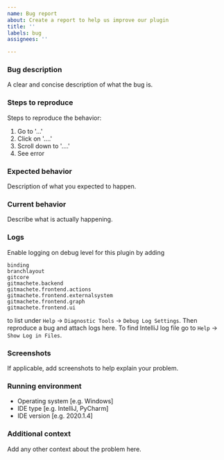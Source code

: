 ```yaml
---
name: Bug report
about: Create a report to help us improve our plugin
title: ''
labels: bug
assignees: ''

---
```


### Bug description
A clear and concise description of what the bug is.

### Steps to reproduce
Steps to reproduce the behavior:
1. Go to '...'
2. Click on '....'
3. Scroll down to '....'
4. See error

### Expected behavior
Description of what you expected to happen.

### Current behavior
Describe what is actually happening.

### Logs
Enable logging on debug level for this plugin by adding
```
binding
branchlayout
gitcore
gitmachete.backend
gitmachete.frontend.actions
gitmachete.frontend.externalsystem
gitmachete.frontend.graph
gitmachete.frontend.ui
```
to list under `Help` -> `Diagnostic Tools` -> `Debug Log Settings`.
Then reproduce a bug and attach logs here.
To find IntelliJ log file go to `Help` -> `Show Log in Files`.

### Screenshots
If applicable, add screenshots to help explain your problem.

### Running environment
 - Operating system [e.g. Windows]
 - IDE type [e.g. IntelliJ, PyCharm]
 - IDE version [e.g. 2020.1.4]

### Additional context
Add any other context about the problem here.
